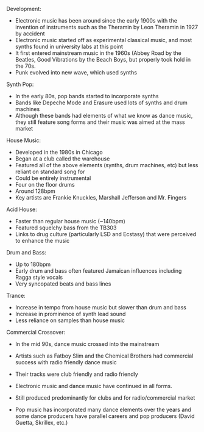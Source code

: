   Development:
-   Electronic music has been around since the early 1900s with the invention of instruments such as the Theramin by Leon Theramin in 1927 by accident
-   Electronic music started off as experimental classical music, and most synths found in university labs at this point
-   It first entered mainstream music in the 1960s (Abbey Road by the Beatles, Good Vibrations by the Beach Boys, but properly took hold in the 70s.
-   Punk evolved into new wave, which used synths

Synth Pop:
-   In the early 80s, pop bands started to incorporate synths
-   Bands like Depeche Mode and Erasure used lots of synths and drum machines
-   Although these bands had elements of what we know as dance music, they still feature song forms and their music was aimed at the mass market

House Music:
-   Developed in the 1980s in Chicago
-   Began at a club called the warehouse
-   Featured all of the above elements (synths, drum machines, etc) but less reliant on standard song for
-   Could be entirely instrumental
-   Four on the floor drums
-   Around 128bpm
-   Key artists are Frankie Knuckles, Marshall Jefferson and Mr. Fingers

Acid House:
-   Faster than regular house music (~140bpm)
-   Featured squelchy bass from the TB303
-   Links to drug culture (particularly LSD and Ecstasy) that were perceived to enhance the music

Drum and Bass:
-   Up to 180bpm
-   Early drum and bass often featured Jamaican influences including Ragga style vocals
-   Very syncopated beats and bass lines

Trance:
-   Increase in tempo from house music but slower than drum and bass
-   Increase in prominence of synth lead sound
-   Less reliance on samples than house music

Commercial Crossover:
-   In the mid 90s, dance music crossed into the mainstream
-   Artists such as Fatboy Slim and the Chemical Brothers had commercial success with radio friendly dance music
-   Their tracks were club friendly and radio friendly

-   Electronic music and dance music have continued in all forms.
-   Still produced predominantly for clubs and for radio/commercial market
-   Pop music has incorporated many dance elements over the years and some dance producers have parallel careers and pop producers (David Guetta, Skrillex, etc.)